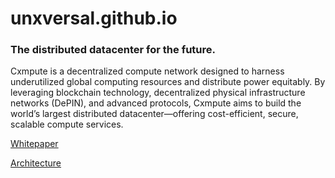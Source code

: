 # unxversal.github.io

### The distributed datacenter for the future.

Cxmpute is a decentralized
compute network designed to harness underutilized
global computing resources and distribute power
equitably. By leveraging blockchain technology,
decentralized physical infrastructure networks
(DePIN), and advanced protocols, Cxmpute aims to
build the world’s largest distributed
datacenter—offering cost-efficient, secure,
scalable compute services.

[Whitepaper](https://drive.google.com/file/d/1JN7-61fcTdFn3OM5Z-pAXi1VEUmuLX8p/view?usp=sharing)

[Architecture](https://unxversal.github.io/architecture)
